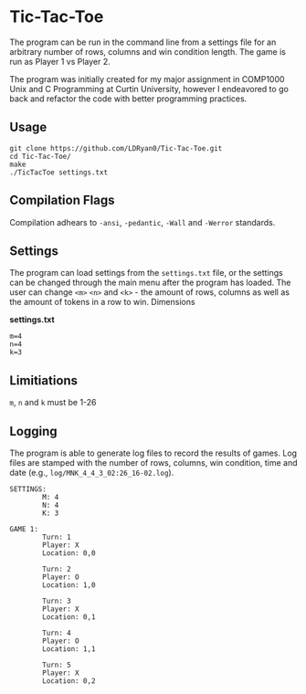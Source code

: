 # Tic-Tac-Toe 

The program can be run in the command line from a settings file for an arbitrary number of rows, columns and win condition length. The game is run as Player 1 vs Player 2.

The program was initially created for my major assignment in COMP1000 Unix and C Programming at Curtin University, however I endeavored to go back and refactor the code with better programming practices.

## Usage 
```
git clone https://github.com/LDRyan0/Tic-Tac-Toe.git
cd Tic-Tac-Toe/
make
./TicTacToe settings.txt
```
## Compilation Flags
Compilation adhears to `-ansi`, `-pedantic`, `-Wall` and `-Werror` standards.

## Settings
The program can load settings from the `settings.txt` file, or the settings can be changed through the main menu after the program has loaded. The user can change `<m>` `<n>` and `<k>` - the amount of rows, columns as well as the amount of tokens in a row to win. Dimensions

**settings.txt**
```
m=4
n=4
k=3
```
## Limitiations
`m`, `n` and `k` must be 1-26

## Logging
The program is able to generate log files to record the results of games. Log files are stamped with the number of rows, columns, win condition, time and date (e.g., `log/MNK_4_4_3_02:26_16-02.log`).
```
SETTINGS:
        M: 4
        N: 4
        K: 3

GAME 1:
        Turn: 1
        Player: X
        Location: 0,0

        Turn: 2
        Player: O
        Location: 1,0

        Turn: 3
        Player: X
        Location: 0,1

        Turn: 4
        Player: O
        Location: 1,1

        Turn: 5
        Player: X
        Location: 0,2

```

